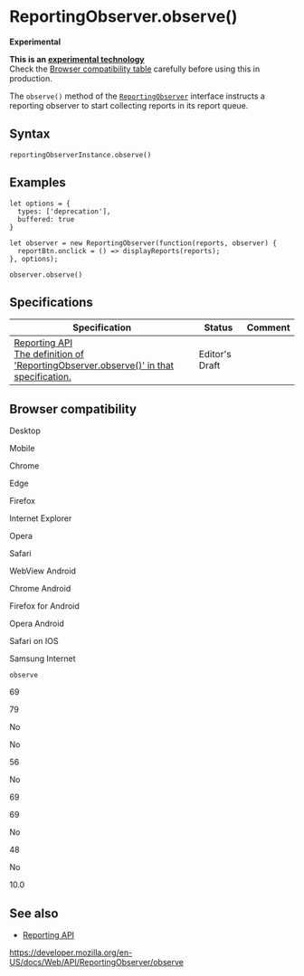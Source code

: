 ReportingObserver.observe()
===========================

**Experimental**

**This is an [experimental technology](https://developer.mozilla.org/en-US/docs/MDN/Guidelines/Conventions_definitions#experimental)**  
Check the [Browser compatibility table](#browser_compatibility) carefully before using this in production.

The `observe()` method of the [`ReportingObserver`](../reportingobserver) interface instructs a reporting observer to start collecting reports in its report queue.

Syntax
------

    reportingObserverInstance.observe()

Examples
--------

    let options = {
      types: ['deprecation'],
      buffered: true
    }

    let observer = new ReportingObserver(function(reports, observer) {
      reportBtn.onclick = () => displayReports(reports);
    }, options);

    observer.observe()

Specifications
--------------

<table><thead><tr class="header"><th>Specification</th><th>Status</th><th>Comment</th></tr></thead><tbody><tr class="odd"><td><a href="https://w3c.github.io/reporting/#dom-reportingobserver-observe">Reporting API<br />
<span class="small">The definition of 'ReportingObserver.observe()' in that specification.</span></a></td><td><span class="spec-ed">Editor's Draft</span></td><td></td></tr></tbody></table>

Browser compatibility
---------------------

Desktop

Mobile

Chrome

Edge

Firefox

Internet Explorer

Opera

Safari

WebView Android

Chrome Android

Firefox for Android

Opera Android

Safari on IOS

Samsung Internet

`observe`

69

79

No

No

56

No

69

69

No

48

No

10.0

See also
--------

-   [Reporting API](../reporting_api)

<a href="https://developer.mozilla.org/en-US/docs/Web/API/ReportingObserver/observe" class="_attribution-link">https://developer.mozilla.org/en-US/docs/Web/API/ReportingObserver/observe</a>

